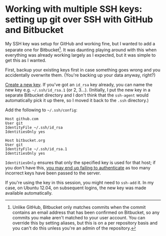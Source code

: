 # Working with multiple SSH keys: setting up git over SSH with GitHub and Bitbucket


My SSH key was setup for GitHub and working fine, but I wanted to add a
separate one for Bitbucket[^1]. It was daunting playing around with this
when everything was already working largely as I expected, but it was
simple to get this as I wanted.

First, backup your existing keys first in case something goes wrong and
you accidentally overwrite them. (You're backing up your data anyway,
right?)

[Create a new
key](https://help.github.com/articles/generating-ssh-keys). If you've
got an `id_rsa` key already, you can name the new key e.g.
`~/.ssh/id_rsa.1` (or 2, 3…). (Initially, I put the new key in a
separate Bitbucket directory and I don't think that the `ssh-agent` would
automatically pick it up there, so I moved it back to the `.ssh`
directory.)

Add the following to `~/.ssh/config`:

```shell
Host github.com
User git
IdentityFile ~/.ssh/id_rsa
IdentitiesOnly yes

Host bitbucket.org
User git
IdentityFile ~/.ssh/id_rsa.1
IdentitiesOnly yes
```

`IdentitiesOnly`
ensures that only the specified key is used for that host; if you don't
have this, [you may end up failing to
authenticate](http://superuser.com/questions/187779/too-many-authentication-failures-for-username)
as too many incorrect keys have been passed to the server.

If you're using the key in this session, you might need to `ssh-add` it.
In my case, on Ubuntu 12.04, on subsequent logins, the new key was made
available automatically.

[^1]: Unlike GitHub, Bitbucket only matches commits when the commit contains
an email address that has been confirmed on Bitbucket, so any commits
you make aren't matched to your user account. You can override this by
setting aliases, but this is on a per repository basis and you can't do
this unless you're an admin of the repository.

